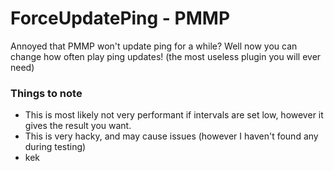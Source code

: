 # ForceUpdatePing - PMMP
Annoyed that PMMP won't update ping for a while? Well now you can change how often play ping updates! (the most useless plugin you will ever need) <br/>

### Things to note
- This is most likely not very performant if intervals are set low, however it gives the result you want.
- This is very hacky, and may cause issues (however I haven't found any during testing)
- kek